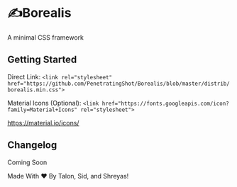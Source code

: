 # ✍️Borealis
A minimal CSS framework

## Getting Started
Direct Link: `<link rel="stylesheet" href="https://github.com/PenetratingShot/Borealis/blob/master/distrib/borealis.min.css">`

Material Icons (Optional): `<link href="https://fonts.googleapis.com/icon?family=Material+Icons" rel="stylesheet">` 

https://material.io/icons/

## Changelog
Coming Soon

Made With ❤️ By Talon, Sid, and Shreyas!

